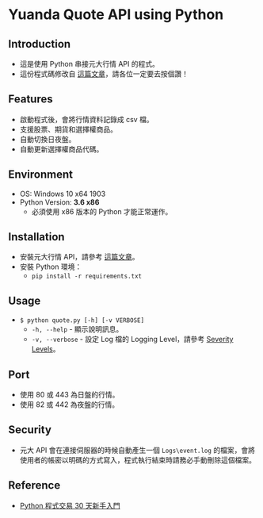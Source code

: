 # Yuanda Quote API using Python

## Introduction
+ 這是使用 Python 串接元大行情 API 的程式。
+ 這份程式碼修改自 [這篇文章](https://tinyurl.com/yxgffpo6)，請各位一定要去按個讚！

## Features
+ 啟動程式後，會將行情資料記錄成 csv 檔。
+ 支援股票、期貨和選擇權商品。
+ 自動切換日夜盤。
+ 自動更新選擇權商品代碼。

## Environment
+ OS: Windows 10 x64 1903
+ Python Version: **3.6 x86**
  + 必須使用 x86 版本的 Python 才能正常運作。

## Installation
+ 安裝元大行情 API，請參考 [這篇文章](https://tinyurl.com/y6xsdnq5)。
+ 安裝 Python 環境：
  + `pip install -r requirements.txt`

## Usage
+ `$ python quote.py [-h] [-v VERBOSE]`
  + `-h, --help` - 顯示說明訊息。
  + `-v, --verbose` - 設定 Log 檔的 Logging Level，請參考 [Severity Levels](https://tinyurl.com/y4p2a25l)。

## Port
+ 使用 80 或 443 為日盤的行情。
+ 使用 82 或 442 為夜盤的行情。

## Security
+ 元大 API 會在連接伺服器的時候自動產生一個 `Logs\event.log` 的檔案，會將使用者的帳密以明碼的方式寫入，程式執行結束時請務必手動刪除這個檔案。

## Reference
+ [Python 程式交易 30 天新手入門](https://tinyurl.com/y3ycw3ms)
